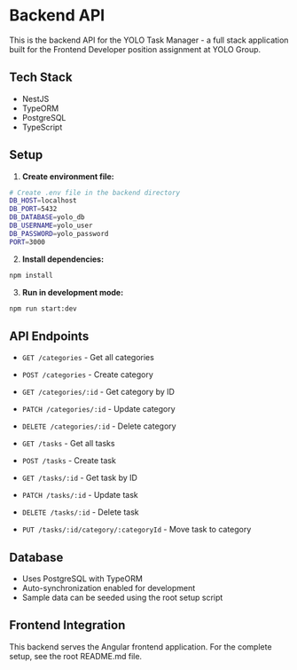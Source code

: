 # Backend API

This is the backend API for the YOLO Task Manager - a full stack application built for the Frontend Developer position assignment at YOLO Group.

## Tech Stack

- NestJS
- TypeORM
- PostgreSQL
- TypeScript

## Setup

1. **Create environment file:**

```bash
# Create .env file in the backend directory
DB_HOST=localhost
DB_PORT=5432
DB_DATABASE=yolo_db
DB_USERNAME=yolo_user
DB_PASSWORD=yolo_password
PORT=3000
```

2. **Install dependencies:**

```bash
npm install
```

3. **Run in development mode:**

```bash
npm run start:dev
```

## API Endpoints

- `GET /categories` - Get all categories
- `POST /categories` - Create category
- `GET /categories/:id` - Get category by ID
- `PATCH /categories/:id` - Update category
- `DELETE /categories/:id` - Delete category

- `GET /tasks` - Get all tasks
- `POST /tasks` - Create task
- `GET /tasks/:id` - Get task by ID
- `PATCH /tasks/:id` - Update task
- `DELETE /tasks/:id` - Delete task
- `PUT /tasks/:id/category/:categoryId` - Move task to category

## Database

- Uses PostgreSQL with TypeORM
- Auto-synchronization enabled for development
- Sample data can be seeded using the root setup script

## Frontend Integration

This backend serves the Angular frontend application. For the complete setup, see the root README.md file.
